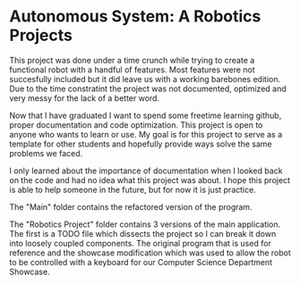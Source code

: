 # Autonomous System: A Robotics Projects


This project was done under a time crunch while trying to create a functional robot with a handful of features. Most 
features were not succesfully included but it did leave us with a working barebones edition. Due to the time constratint
the project was not documented, optimized and very messy for the lack of a better word. 

Now that I have graduated I want to spend some freetime learning github, proper documentation and code optimization. This project is open to anyone who wants to learn or use. My goal is for this project to serve as a template for other students and hopefully provide ways solve the same problems we faced.

I only learned about the importance of documentation when I looked back on the code and had no idea what this project was about. I hope this project is able to help someone in the future, but for now it is just practice.

The "Main" folder contains the refactored version of the program.

The "Robotics Project" folder contains 3 versions of the main application. The first is a TODO file which dissects the project so I can break it down into loosely coupled components. The original program that is used for reference and the showcase modification which was used to allow the robot to be controlled with a keyboard for our Computer Science Department Showcase.
